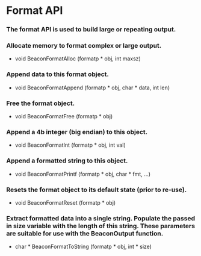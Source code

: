 # Format API

### The format API is used to build large or repeating output.

### Allocate memory to format complex or large output.

 - void BeaconFormatAlloc (formatp * obj, int maxsz)

### Append data to this format object.

 - void BeaconFormatAppend (formatp * obj, char * data, int len)

### Free the format object.

 - void BeaconFormatFree (formatp * obj)

### Append a 4b integer (big endian) to this object.

 - void BeaconFormatInt (formatp * obj, int val)

### Append a formatted string to this object.

 - void BeaconFormatPrintf (formatp * obj, char * fmt, ...)

### Resets the format object to its default state (prior to re-use).

 - void BeaconFormatReset (formatp * obj)

### Extract formatted data into a single string. Populate the passed in size variable with the length of this string. These parameters are suitable for use with the BeaconOutput function.

 - char * BeaconFormatToString (formatp * obj, int * size)
